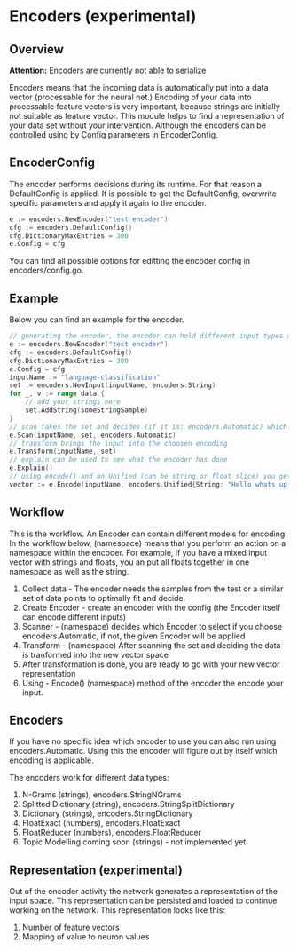 # Encoders (experimental)

## Overview

**Attention:** Encoders are currently not able to serialize

Encoders means that the incoming data is automatically put into a data vector (processable for the neural net.)
Encoding of your data into processable feature vectors is very important, because strings are initially not suitable as feature vector.
This module helps to find a representation of your data set without your intervention.
Although the encoders can be controlled using by Config parameters in EncoderConfig.

## EncoderConfig

The encoder performs decisions during its runtime.
For that reason a DefaultConfig is applied.
It is possible to get the DefaultConfig, overwrite specific parameters and apply it again to the encoder.

```go
e := encoders.NewEncoder("test encoder")
cfg := encoders.DefaultConfig()
cfg.DictionaryMaxEntries = 300
e.Config = cfg
```
You can find all possible options for editting the encoder config in encoders/config.go.

## Example
Below you can find an example for the encoder.

```go
// generating the encoder, the encoder can hold different input types and dimensions
e := encoders.NewEncoder("test encoder")
cfg := encoders.DefaultConfig()
cfg.DictionaryMaxEntries = 300
e.Config = cfg
inputName := "language-classification"
set := encoders.NewInput(inputName, encoders.String)
for _, v := range data {
    // add your strings here
    set.AddString(someStringSample)
}
// scan takes the set and decides (if it is: encoders.Automatic) which encoding to apply
e.Scan(inputName, set, encoders.Automatic)
// transform brings the input into the choosen encoding
e.Transform(inputName, set)
// explain can be used to see what the encoder has done
e.Explain()
// using encode() and an Unified (can be string or float slice) you get the corresponding vector
vector := e.Encode(inputName, encoders.Unified{String: "Hello whats up with you?", Type: encoders.String})
```


## Workflow
This is the workflow. An Encoder can contain different models for encoding. In the workflow below, (namespace) means that you perform an action on a namespace within the encoder. For example, if you have a mixed input vector with strings and floats, you an put all floats together in one namespace as well as the string.

1. Collect data - The encoder needs the samples from the test or a similar set of data points to optimally fit and decide.
1. Create Encoder - create an encoder with the config (the Encoder itself can encode different inputs)
2. Scanner - (namespace) decides which Encoder to select if you choose encoders.Automatic, if not, the given Encoder will be applied
3. Transform - (namespace) After scanning the set and deciding the data is tranformed into the new vector space
4. After transformation is done, you are ready to go with your new vector representation
5. Using - Encode() (namespace) method of the encoder the encode your input.

## Encoders
If you have no specific idea which encoder to use you can also run using encoders.Automatic.
Using this the encoder will figure out by itself which encoding is applicable.

The encoders work for different data types:

1. N-Grams (strings), encoders.StringNGrams
2. Splitted Dictionary (string), encoders.StringSplitDictionary
3. Dictionary (strings), encoders.StringDictionary
4. FloatExact (numbers), encoders.FloatExact
5. FloatReducer (numbers), encoders.FloatReducer
6. Topic Modelling coming soon (strings) - not implemented yet


## Representation (experimental)

Out of the encoder activity the network generates a representation of the input space.
This representation can be persisted and loaded to continue working on the network.
This representation looks like this:

1. Number of feature vectors
2. Mapping of value to neuron values
